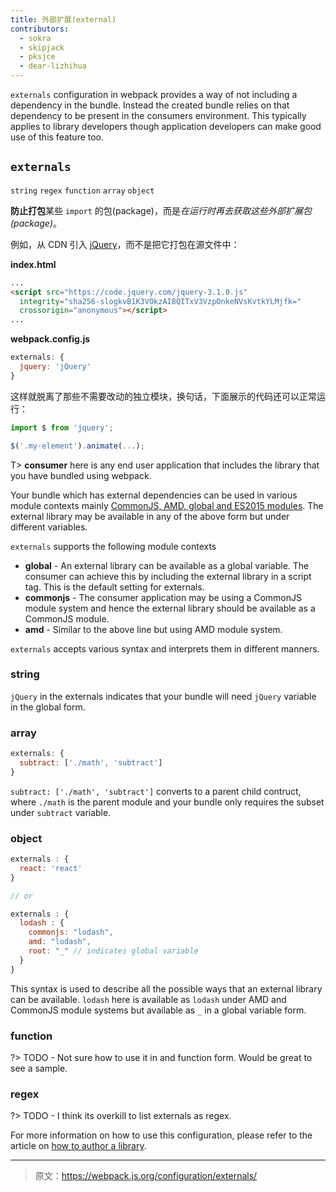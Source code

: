 ```yaml
---
title: 外部扩展(external)
contributors:
  - sokra
  - skipjack
  - pksjce
  - dear-lizhihua
---
```


`externals` configuration in webpack provides a way of not including a dependency in the bundle. Instead the created bundle relies on that dependency to be present in the consumers environment.
This typically applies to library developers though application developers can make good use of this feature too.

## `externals`

`string` `regex` `function` `array` `object`

**防止打包**某些 `import` 的包(package)，而是*在运行时再去获取这些外部扩展包(package)*。

例如，从 CDN 引入 [jQuery](https://jquery.com/)，而不是把它打包在源文件中：

**index.html**

```html
...
<script src="https://code.jquery.com/jquery-3.1.0.js"
  integrity="sha256-slogkvB1K3VOkzAI8QITxV3VzpOnkeNVsKvtkYLMjfk="
  crossorigin="anonymous"></script>
...
```

**webpack.config.js**

```javascript
externals: {
  jquery: 'jQuery'
}
```

这样就脱离了那些不需要改动的独立模块，换句话，下面展示的代码还可以正常运行：

```javascript
import $ from 'jquery';

$('.my-element').animate(...);
```

T> __consumer__ here is any end user application that includes the library that you have bundled using webpack.

Your bundle which has external dependencies can be used in various module contexts mainly [CommonJS, AMD, global and ES2015 modules](/concepts/modules). The external library may be available in any of the above form but under different variables.

`externals` supports the following module contexts

  * __global__ - An external library can be available as a global variable. The consumer can achieve this by including the external library in a script tag. This is the default setting for externals.
  * __commonjs__ -  The consumer application may be using a CommonJS module system and hence the external library should be available as a CommonJS module.
  * __amd__ - Similar to the above line but using AMD module system.

`externals` accepts various syntax and interprets them in different manners.

### string

`jQuery` in the externals indicates that your bundle will need `jQuery` variable in the global form.

### array

```javascript
externals: {
  subtract: ['./math', 'subtract']
}
```

`subtract: ['./math', 'subtract']` converts to a parent child contruct, where `./math` is the parent module and your bundle only requires the subset under `subtract` variable.

### object

```javascript
externals : {
  react: 'react'
}

// or

externals : {
  lodash : {
    commonjs: "lodash",
    amd: "lodash",
    root: "_" // indicates global variable
  }
}
```

This syntax is used to describe all the possible ways that an external library can be available. `lodash` here is available as `lodash` under AMD and CommonJS module systems but available as `_` in a global variable form.

### function

?> TODO - Not sure how to use it in and function form. Would be great to see a sample.

### regex

?> TODO - I think its overkill to list externals as regex.

For more information on how to use this configuration, please refer to the article on [how to author a library](/how-to/author-libraries).

***

> 原文：https://webpack.js.org/configuration/externals/